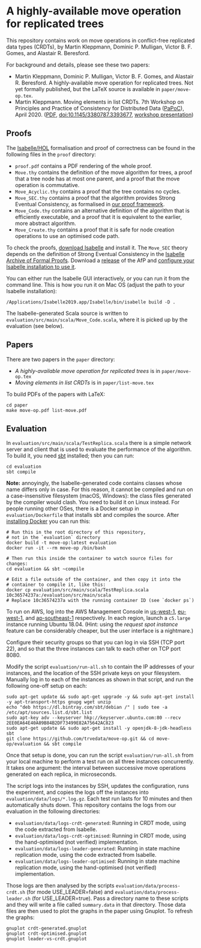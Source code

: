 A highly-available move operation for replicated trees
======================================================

This repository contains work on move operations in conflict-free replicated data types (CRDTs),
by Martin Kleppmann, Dominic P. Mulligan, Victor B. F. Gomes, and Alastair R. Beresford.

For background and details, please see these two papers:

* Martin Kleppmann, Dominic P. Mulligan, Victor B. F. Gomes, and Alastair R. Beresford.
  A highly-available move operation for replicated trees.
  Not yet formally published, but the LaTeX source is available in `paper/move-op.tex`.
* Martin Kleppmann. Moving elements in list CRDTs. 7th Workshop on Principles and Practice
  of Consistency for Distributed Data ([PaPoC](https://papoc-workshop.github.io/2020/)), April 2020.
  ([PDF](https://martin.kleppmann.com/papers/list-move-papoc20.pdf),
  [doi:10.1145/3380787.3393677](https://dl.acm.org/doi/abs/10.1145/3380787.3393677),
  [workshop presentation](https://martin.kleppmann.com/2020/04/27/papoc-list-move.html))


Proofs
------

The [Isabelle/HOL](http://isabelle.in.tum.de/) formalisation and proof of correctness can be found
in the following files in the `proof` directory:

* `proof.pdf` contains a PDF rendering of the whole proof.
* `Move.thy` contains the definition of the move algorithm for trees, a proof that a tree node
  has at most one parent, and a proof that the move operation is commutative.
* `Move_Acyclic.thy` contains a proof that the tree contains no cycles.
* `Move_SEC.thy` contains a proof that the algorithm provides Strong Eventual Consistency,
  as formalised in [our proof framework](https://dl.acm.org/doi/10.1145/3133933).
* `Move_Code.thy` contains an alternative definition of the algorithm that is efficiently
  executable, and a proof that it is equivalent to the earlier, more abstract algorithm.
* `Move_Create.thy` contains a proof that it is safe for node creation operations to use an
  optimised code path.

To check the proofs, [download Isabelle](https://isabelle.in.tum.de/) and install it.
The `Move_SEC` theory depends on the definition of Strong Eventual Consistency in the
[Isabelle Archive of Formal Proofs](https://www.isa-afp.org/entries/CRDT.html). Download a
[release](https://www.isa-afp.org/download.html) of the AfP and
[configure your Isabelle installation to use it](https://www.isa-afp.org/using.html).

You can either run the Isabelle GUI interactively, or you can run it from the command line.
This is how you run it on Mac OS (adjust the path to your Isabelle installation):

    /Applications/Isabelle2019.app/Isabelle/bin/isabelle build -D .

The Isabelle-generated Scala source is written to `evaluation/src/main/scala/Move_Code.scala`,
where it is picked up by the evaluation (see below).


Papers
------

There are two papers in the `paper` directory:

* *A highly-available move operation for replicated trees* is in `paper/move-op.tex`
* *Moving elements in list CRDTs* is in `paper/list-move.tex`

To build PDFs of the papers with LaTeX: 

    cd paper
    make move-op.pdf list-move.pdf


Evaluation
----------

In `evaluation/src/main/scala/TestReplica.scala` there is a simple network server and client
that is used to evaluate the performance of the algorithm. To build it, you need
[sbt](https://www.scala-sbt.org/) installed; then you can run:

    cd evaluation
    sbt compile

**Note:** annoyingly, the Isabelle-generated code contains classes whose name differs only in
case. For this reason, it cannot be compiled and run on a case-insensitive filesystem (macOS,
Windows): the class files generated by the compiler would clash. You need to build it on Linux
instead. For people running other OSes, there is a Docker setup in `evaluation/Dockerfile`
that installs sbt and compiles the source. After
[installing Docker](https://www.docker.com/get-started) you can run this:

    # Run this in the root directory of this repository,
    # not in the `evaluation` directory
    docker build -t move-op:latest evaluation
    docker run -it --rm move-op /bin/bash

    # Then run this inside the container to watch source files for changes:
    cd evaluation && sbt ~compile

    # Edit a file outside of the container, and then copy it into the
    # container to compile it, like this:
    docker cp evaluation/src/main/scala/TestReplica.scala 10c36574237a:/evaluation/src/main/scala
    # Replace 10c36574237a with the running container ID (see `docker ps`)

To run on AWS, log into the AWS Management Console in
[us-west-1](https://us-west-1.console.aws.amazon.com/console/home?region=us-west-1),
[eu-west-1](https://eu-west-1.console.aws.amazon.com/console/home?region=eu-west-1), and
[ap-southeast-1](https://ap-southeast-1.console.aws.amazon.com/console/home?region=ap-southeast-1) respectively.
In each region, launch a `c5.large` instance running Ubuntu 18.04.
(Hint: using the *request spot instance* feature can be considerably cheaper,
but the user interface is a nightmare.)

Configure their security groups so that you can log in via SSH (TCP port 22),
and so that the three instances can talk to each other on TCP port 8080.

Modify the script `evaluation/run-all.sh` to contain the IP addresses of your
instances, and the location of the SSH private keys on your filesystem.
Manually log in to each of the instances as shown in that script, and run the
following one-off setup on each:

    sudo apt-get update && sudo apt-get upgrade -y && sudo apt-get install -y apt-transport-https gnupg wget unzip
    echo "deb https://dl.bintray.com/sbt/debian /" | sudo tee -a /etc/apt/sources.list.d/sbt.list
    sudo apt-key adv --keyserver hkp://keyserver.ubuntu.com:80 --recv 2EE0EA64E40A89B84B2DF73499E82A75642AC823
    sudo apt-get update && sudo apt-get install -y openjdk-8-jdk-headless sbt
    git clone https://github.com/trvedata/move-op.git && cd move-op/evaluation && sbt compile

Once that setup is done, you can run the script `evaluation/run-all.sh` from
your local machine to perform a test run on all three instances concurrently.
It takes one argument: the interval between successive move operations generated
on each replica, in microseconds.

The script logs into the instances by SSH, updates the configuration, runs the
experiment, and copies the logs off the instances into `evaluation/data/logs/*.log.gz`.
Each test run lasts for 10 minutes and then automatically shuts down. This
repository contains the logs from our evaluation in the following directories:

* `evaluation/data/logs-crdt-generated`: Running in CRDT mode, using the code
  extracted from Isabelle.
* `evaluation/data/logs-crdt-optimised`: Running in CRDT mode, using the
  hand-optimised (not verified) implementation.
* `evaluation/data/logs-leader-generated`: Running in state machine replication
  mode, using the code extracted from Isabelle.
* `evaluation/data/logs-leader-optimised`: Running in state machine replication
  mode, using the hand-optimised (not verified) implementation.

Those logs are then analysed by the scripts `evaluation/data/process-crdt.sh`
(for mode USE_LEADER=false) and `evaluation/data/process-leader.sh` (for
USE_LEADER=true). Pass a directory name to these scripts and they will write a
file called `summary.data` in that directory. Those data files are then used
to plot the graphs in the paper using Gnuplot. To refresh the graphs:

    gnuplot crdt-generated.gnuplot
    gnuplot crdt-optimised.gnuplot
    gnuplot leader-vs-crdt.gnuplot
